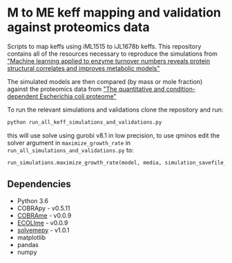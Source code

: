 # M to ME keff mapping and validation against proteomics data
Scripts to map keffs using iML1515 to iJL1678b keffs. This repository contains all of the resources necessary to reproduce the simulations from ["Machine learning applied to enzyme turnover numbers reveals protein structural correlates and improves metabolic models"](https://www.nature.com/articles/s41467-018-07652-6?WT.feed_name=subjects_machine-learning)

The simulated models are then compared (by mass or mole fraction) against the proteomics data from ["The quantitative and condition-dependent Escherichia coli proteome"](https://www.nature.com/articles/nbt.3418) 

To run the relevant simulations and validations clone the repository and run:

```python
python run_all_keff_simulations_and_validations.py
```

this will use solve using gurobi v8.1 in low precision, to use qminos edit the solver argument in `maximize_growth_rate` in `run_all_simulations_and_validations.py` to:

```python
run_simulations.maximize_growth_rate(model, media, simulation_savefile_name, solver='qminos', precision=1e-12)
```

## Dependencies
- Python 3.6
- COBRApy - v0.5.11
- [COBRAme](https://github.com/SBRG/cobrame) - v0.0.9
- [ECOLIme](https://github.com/SBRG/ecolime) - v0.0.9
- [solvemepy](https://github.com/SBRG/solvemepy) - v1.0.1
- matplotlib
- pandas
- numpy
